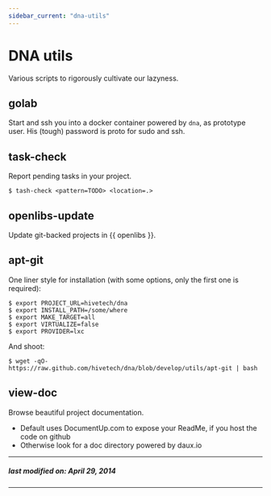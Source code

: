 ```yaml
---
sidebar_current: "dna-utils"
---
```


DNA utils
=========

Various scripts to rigorously cultivate our lazyness.

golab
-----

Start and ssh you into a docker container powered by `dna`, as prototype user.
His (tough) password is proto for sudo and ssh.


task-check
----------

Report pending tasks in your project.

```console
$ tash-check <pattern=TODO> <location=.>
```


openlibs-update
---------------

Update git-backed projects in {{ openlibs }}.


apt-git
-------

One liner style for installation (with some options, only the first one is
required):

```console
$ export PROJECT_URL=hivetech/dna
$ export INSTALL_PATH=/some/where
$ export MAKE_TARGET=all
$ export VIRTUALIZE=false
$ export PROVIDER=lxc
```

And shoot:

```
$ wget -qO- https://raw.github.com/hivetech/dna/blob/develop/utils/apt-git | bash
```

view-doc
--------

Browse beautiful project documentation.

* Default uses DocumentUp.com to expose your ReadMe, if you host the code on github
* Otherwise look for a doc directory powered by daux.io

---
##### last modified on: April 29, 2014
---
